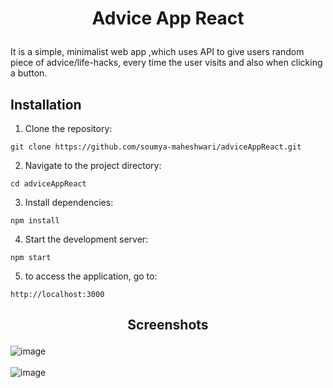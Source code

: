 #  <p align="center"> Advice App React </p>
It is a simple, minimalist web app ,which uses API to give users random piece of advice/life-hacks, every time the user visits and also when clicking a button.

## Installation

1. Clone the repository:
```CMD
git clone https://github.com/soumya-maheshwari/adviceAppReact.git
```

2. Navigate to the project directory:
```CMD
cd adviceAppReact
```

3. Install dependencies: 
```CMD
npm install
```

4. Start the development server:
```CMD
npm start
```

5. to access the application, go to:
 ```CMD
http://localhost:3000
```

##  <p align="center"> Screenshots </p>
![image](https://github.com/soumya-maheshwari/adviceAppReact/assets/104725768/de341223-1b7e-44a6-933f-ac5eb7a9afee)
</br>
</br>
![image](https://github.com/soumya-maheshwari/adviceAppReact/assets/104725768/86a9e895-0984-469f-839a-3dc9abe711ba)


